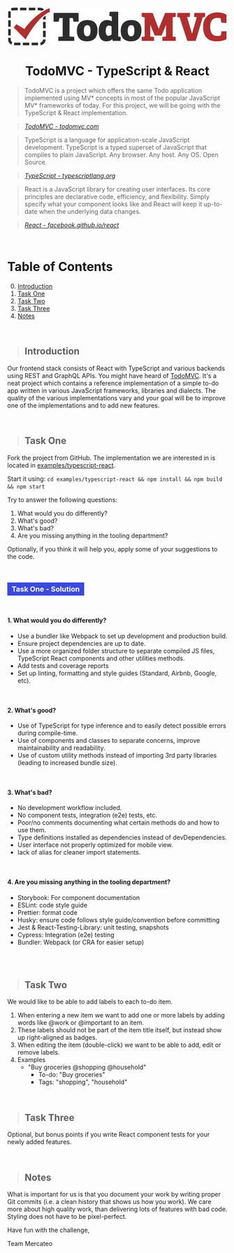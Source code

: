 <p align="center">
    <img src="src/assets/logo.png" alt="TodoMVC">
</p>

<h1 align="center">TodoMVC - TypeScript & React</h1>


> TodoMVC is a project which offers the same Todo application implemented using MV* concepts in most of the popular JavaScript MV* frameworks of today. For this project, we will be going with the TypeScript & React implementation.

> _[TodoMVC - todomvc.com](http://todomvc.com)_

> TypeScript is a language for application-scale JavaScript development. TypeScript is a typed superset of JavaScript that compiles to plain JavaScript. Any browser. Any host. Any OS. Open Source.

> _[TypeScript - typescriptlang.org](http://typescriptlang.org)_

> React is a JavaScript library for creating user interfaces. Its core principles are declarative code, efficiency, and flexibility. Simply specify what your component looks like and React will keep it up-to-date when the underlying data changes.

> _[React - facebook.github.io/react](http://facebook.github.io/react)_

<br>

# Table of Contents

0. [Introduction](#introduction)
0. [Task One](#task-one)
0. [Task Two](#task-two)
1. [Task Three](#task-three)
2. [Notes](#notes)

<br>

> ## Introduction

Our frontend stack consists of React with TypeScript and various backends using REST and GraphQL APIs. You might have heard of [TodoMVC](http://todomvc.com/). It's a neat project which contains a reference implementation of a simple to-do app written in various JavaScript frameworks, libraries and dialects. The quality of the various implementations vary and your goal will be to improve one of the implementations and to add new features.

<br>

> ## Task One

Fork the project from GitHub. The implementation we are interested in is located in [examples/typescript-react](https://github.com/tastejs/todomvc). 

Start it using:
```cd examples/typescript-react && npm install && npm build && npm start```

Try to answer the following questions:

1. What would you do differently?
2. What's good?
3. What's bad?
4. Are you missing anything in the tooling department?

Optionally, if you think it will help you, apply some of your suggestions to the code.
<br><br><br>

<h3>
	<span style="color:white;background-color:#3b49df;padding:5px 10px">Task One - Solution</span>
</h3>
<br>

<h4 style="font-weight:bold">1. What would you do differently?</h4>

* Use a bundler like Webpack to set up development and production build.
* Ensure project dependencies are up to date.
* Use a more organized folder structure to separate compiled JS files, TypeScript React components and other utilities methods.
* Add tests and coverage reports
* Set up linting, formatting and style guides (Standard, Airbnb, Google, etc).

<br>

<h4 style="font-weight:bold">2. What's good?</h4>

* Use of TypeScript for type inference and to easily detect possible errors during compile-time.
* Use of components and classes to separate concerns, improve maintainability and readability.
* Use of custom utility methods instead of importing 3rd party libraries (leading to increased bundle size).
<br>

<h4 style="font-weight:bold">3. What's bad?</h4>

* No development workflow included.
* No component tests, integration (e2e) tests, etc.
* Poor/no comments documenting what certain methods do and how to use them.
* Type definitions installed as dependencies instead of devDependencies.
* User interface not properly optimized for mobile view.
* lack of alias for cleaner import statements.
<br>

<h4 style="font-weight:bold">4. Are you missing anything in the tooling department?</h4>

* Storybook: For component documentation
* ESLint: code style guide
* Prettier: format code
* Husky: ensure code follows style guide/convention before committing
* Jest & React-Testing-Library: unit testing, snapshots
* Cypress: Integration (e2e) testing
* Bundler: Webpack (or CRA for easier setup)

<br><br>

> ## Task Two

We would like to be able to add labels to each to-do item.

1. When entering a new item we want to add one or more labels by adding words like @work or @important to an item.
2. These labels should not be part of the item title itself, but instead show up right-aligned as badges.
3. When editing the item (double-click) we want to be able to add, edit or remove labels.
4. Examples
    - "Buy groceries @shopping @household"
      - To-do: "Buy groceries"
      - Tags: "shopping", "household"



<br>

> ## Task Three

Optional, but bonus points if you write React component tests for your newly added features.

<br>

> ## Notes

What is important for us is that you document your work by writing proper Git commits (i.e. a clean history that shows us how you work). We care more about high quality work, than delivering lots of features with bad code. Styling does not have to be pixel-perfect.

Have fun with the challenge,

Team Mercateo